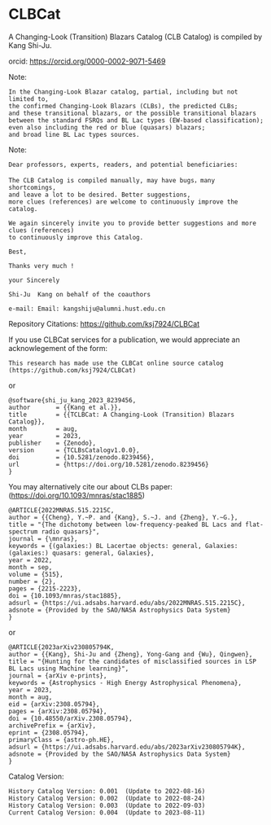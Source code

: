 # CLBCat
A Changing-Look (Transition) Blazars Catalog (CLB Catalog) is compiled by Kang Shi-Ju.

orcid: 
    https://orcid.org/0000-0002-9071-5469

Note:


    In the Changing-Look Blazar catalog, partial, including but not limited to, 
    the confirmed Changing-Look Blazars (CLBs), the predicted CLBs; 
    and these transitional blazars, or the possible transitional blazars 
    between the standard FSRQs and BL Lac types (EW-based classification);
    even also including the red or blue (quasars) blazars;
    and broad line BL Lac types sources.
    


Note: 

    Dear professors, experts, readers, and potential beneficiaries:
    
    The CLB Catalog is compiled manually, may have bugs，many shortcomings, 
    and leave a lot to be desired. Better suggestions, 
    more clues (references) are welcome to continuously improve the catalog.

    We again sincerely invite you to provide better suggestions and more clues (references) 
    to continuously improve this Catalog.

    Best,
    
    Thanks very much !
    
    your Sincerely

    Shi-Ju  Kang on behalf of the coauthors

    e-mail: Email: kangshiju@alumni.hust.edu.cn







Repository Citations: https://github.com/ksj7924/CLBCat

If you use CLBCat services for a publication, we would appreciate an acknowlegement of the form:

    This research has made use the CLBCat online source catalog (https://github.com/ksj7924/CLBCat) 

or
    
    @software{shi_ju_kang_2023_8239456,
    author       = {{Kang et al.}},
    title        = {{TCLBCat: A Changing-Look (Transition) Blazars Catalog}},
    month        = aug,
    year         = 2023,
    publisher    = {Zenodo},
    version      = {TCLBsCatalogv1.0.0},
    doi          = {10.5281/zenodo.8239456},
    url          = {https://doi.org/10.5281/zenodo.8239456}
    }


You may alternatively cite our about CLBs paper: (https://doi.org/10.1093/mnras/stac1885)

    @ARTICLE{2022MNRAS.515.2215C,
    author = {{Cheng}, Y.~P. and {Kang}, S.~J. and {Zheng}, Y.~G.},
    title = "{The dichotomy between low-frequency-peaked BL Lacs and flat-spectrum radio quasars}",
    journal = {\mnras},
    keywords = {(galaxies:) BL Lacertae objects: general, Galaxies: (galaxies:) quasars: general, Galaxies},
    year = 2022,
    month = sep,
    volume = {515},
    number = {2},
    pages = {2215-2223},
    doi = {10.1093/mnras/stac1885},
    adsurl = {https://ui.adsabs.harvard.edu/abs/2022MNRAS.515.2215C},
    adsnote = {Provided by the SAO/NASA Astrophysics Data System}
    }


or 


    @ARTICLE{2023arXiv230805794K,
    author = {{Kang}, Shi-Ju and {Zheng}, Yong-Gang and {Wu}, Qingwen},
    title = "{Hunting for the candidates of misclassified sources in LSP BL Lacs using Machine learning}",
    journal = {arXiv e-prints},
    keywords = {Astrophysics - High Energy Astrophysical Phenomena},
    year = 2023,
    month = aug,
    eid = {arXiv:2308.05794},
    pages = {arXiv:2308.05794},
    doi = {10.48550/arXiv.2308.05794},
    archivePrefix = {arXiv},
    eprint = {2308.05794},
    primaryClass = {astro-ph.HE},
    adsurl = {https://ui.adsabs.harvard.edu/abs/2023arXiv230805794K},
    adsnote = {Provided by the SAO/NASA Astrophysics Data System}
    }







Catalog Version:

    History Catalog Version: 0.001  (Update to 2022-08-16)
    History Catalog Version: 0.002  (Update to 2022-08-24)
    History Catalog Version: 0.003  (Update to 2022-09-03)
    Current Catalog Version: 0.004  (Update to 2023-08-11)
